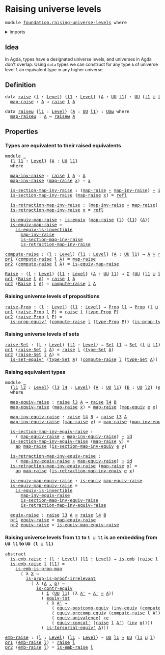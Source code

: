 # Raising universe levels

<pre class="Agda"><a id="36" class="Keyword">module</a> <a id="43" href="foundation.raising-universe-levels.html" class="Module">foundation.raising-universe-levels</a> <a id="78" class="Keyword">where</a>
</pre>
<details><summary>Imports</summary>

<pre class="Agda"><a id="134" class="Keyword">open</a> <a id="139" class="Keyword">import</a> <a id="146" href="foundation.action-on-identifications-functions.html" class="Module">foundation.action-on-identifications-functions</a>
<a id="193" class="Keyword">open</a> <a id="198" class="Keyword">import</a> <a id="205" href="foundation.dependent-pair-types.html" class="Module">foundation.dependent-pair-types</a>
<a id="237" class="Keyword">open</a> <a id="242" class="Keyword">import</a> <a id="249" href="foundation.equivalences.html" class="Module">foundation.equivalences</a>
<a id="273" class="Keyword">open</a> <a id="278" class="Keyword">import</a> <a id="285" href="foundation.identity-types.html" class="Module">foundation.identity-types</a>
<a id="311" class="Keyword">open</a> <a id="316" class="Keyword">import</a> <a id="323" href="foundation.univalence.html" class="Module">foundation.univalence</a>
<a id="345" class="Keyword">open</a> <a id="350" class="Keyword">import</a> <a id="357" href="foundation.universe-levels.html" class="Module">foundation.universe-levels</a>

<a id="385" class="Keyword">open</a> <a id="390" class="Keyword">import</a> <a id="397" href="foundation-core.contractible-types.html" class="Module">foundation-core.contractible-types</a>
<a id="432" class="Keyword">open</a> <a id="437" class="Keyword">import</a> <a id="444" href="foundation-core.embeddings.html" class="Module">foundation-core.embeddings</a>
<a id="471" class="Keyword">open</a> <a id="476" class="Keyword">import</a> <a id="483" href="foundation-core.function-types.html" class="Module">foundation-core.function-types</a>
<a id="514" class="Keyword">open</a> <a id="519" class="Keyword">import</a> <a id="526" href="foundation-core.functoriality-dependent-pair-types.html" class="Module">foundation-core.functoriality-dependent-pair-types</a>
<a id="577" class="Keyword">open</a> <a id="582" class="Keyword">import</a> <a id="589" href="foundation-core.homotopies.html" class="Module">foundation-core.homotopies</a>
<a id="616" class="Keyword">open</a> <a id="621" class="Keyword">import</a> <a id="628" href="foundation-core.propositional-maps.html" class="Module">foundation-core.propositional-maps</a>
<a id="663" class="Keyword">open</a> <a id="668" class="Keyword">import</a> <a id="675" href="foundation-core.propositions.html" class="Module">foundation-core.propositions</a>
<a id="704" class="Keyword">open</a> <a id="709" class="Keyword">import</a> <a id="716" href="foundation-core.sets.html" class="Module">foundation-core.sets</a>
</pre>
</details>

## Idea

In Agda, types have a designated universe levels, and universes in Agda don't
overlap. Using `data` types we can construct for any type `A` of universe level
`l` an equivalent type in any higher universe.

## Definition

<pre class="Agda"><a id="992" class="Keyword">data</a> <a id="raise"></a><a id="997" href="foundation.raising-universe-levels.html#997" class="Datatype">raise</a> <a id="1003" class="Symbol">(</a><a id="1004" href="foundation.raising-universe-levels.html#1004" class="Bound">l</a> <a id="1006" class="Symbol">:</a> <a id="1008" href="Agda.Primitive.html#742" class="Postulate">Level</a><a id="1013" class="Symbol">)</a> <a id="1015" class="Symbol">{</a><a id="1016" href="foundation.raising-universe-levels.html#1016" class="Bound">l1</a> <a id="1019" class="Symbol">:</a> <a id="1021" href="Agda.Primitive.html#742" class="Postulate">Level</a><a id="1026" class="Symbol">}</a> <a id="1028" class="Symbol">(</a><a id="1029" href="foundation.raising-universe-levels.html#1029" class="Bound">A</a> <a id="1031" class="Symbol">:</a> <a id="1033" href="Agda.Primitive.html#388" class="Primitive">UU</a> <a id="1036" href="foundation.raising-universe-levels.html#1016" class="Bound">l1</a><a id="1038" class="Symbol">)</a> <a id="1040" class="Symbol">:</a> <a id="1042" href="Agda.Primitive.html#388" class="Primitive">UU</a> <a id="1045" class="Symbol">(</a><a id="1046" href="foundation.raising-universe-levels.html#1016" class="Bound">l1</a> <a id="1049" href="Agda.Primitive.html#961" class="Primitive Operator">⊔</a> <a id="1051" href="foundation.raising-universe-levels.html#1004" class="Bound">l</a><a id="1052" class="Symbol">)</a> <a id="1054" class="Keyword">where</a>
  <a id="raise.map-raise"></a><a id="1062" href="foundation.raising-universe-levels.html#1062" class="InductiveConstructor">map-raise</a> <a id="1072" class="Symbol">:</a> <a id="1074" href="foundation.raising-universe-levels.html#1029" class="Bound">A</a> <a id="1076" class="Symbol">→</a> <a id="1078" href="foundation.raising-universe-levels.html#997" class="Datatype">raise</a> <a id="1084" href="foundation.raising-universe-levels.html#1004" class="Bound">l</a> <a id="1086" href="foundation.raising-universe-levels.html#1029" class="Bound">A</a>

<a id="1089" class="Keyword">data</a> <a id="raiseω"></a><a id="1094" href="foundation.raising-universe-levels.html#1094" class="Datatype">raiseω</a> <a id="1101" class="Symbol">{</a><a id="1102" href="foundation.raising-universe-levels.html#1102" class="Bound">l1</a> <a id="1105" class="Symbol">:</a> <a id="1107" href="Agda.Primitive.html#742" class="Postulate">Level</a><a id="1112" class="Symbol">}</a> <a id="1114" class="Symbol">(</a><a id="1115" href="foundation.raising-universe-levels.html#1115" class="Bound">A</a> <a id="1117" class="Symbol">:</a> <a id="1119" href="Agda.Primitive.html#388" class="Primitive">UU</a> <a id="1122" href="foundation.raising-universe-levels.html#1102" class="Bound">l1</a><a id="1124" class="Symbol">)</a> <a id="1126" class="Symbol">:</a> <a id="1128" href="Agda.Primitive.html#512" class="Primitive">UUω</a> <a id="1132" class="Keyword">where</a>
  <a id="raiseω.map-raiseω"></a><a id="1140" href="foundation.raising-universe-levels.html#1140" class="InductiveConstructor">map-raiseω</a> <a id="1151" class="Symbol">:</a> <a id="1153" href="foundation.raising-universe-levels.html#1115" class="Bound">A</a> <a id="1155" class="Symbol">→</a> <a id="1157" href="foundation.raising-universe-levels.html#1094" class="Datatype">raiseω</a> <a id="1164" href="foundation.raising-universe-levels.html#1115" class="Bound">A</a>
</pre>
## Properties

### Types are equivalent to their raised equivalents

<pre class="Agda"><a id="1248" class="Keyword">module</a> <a id="1255" href="foundation.raising-universe-levels.html#1255" class="Module">_</a>
  <a id="1259" class="Symbol">{</a><a id="1260" href="foundation.raising-universe-levels.html#1260" class="Bound">l</a> <a id="1262" href="foundation.raising-universe-levels.html#1262" class="Bound">l1</a> <a id="1265" class="Symbol">:</a> <a id="1267" href="Agda.Primitive.html#742" class="Postulate">Level</a><a id="1272" class="Symbol">}</a> <a id="1274" class="Symbol">{</a><a id="1275" href="foundation.raising-universe-levels.html#1275" class="Bound">A</a> <a id="1277" class="Symbol">:</a> <a id="1279" href="Agda.Primitive.html#388" class="Primitive">UU</a> <a id="1282" href="foundation.raising-universe-levels.html#1262" class="Bound">l1</a><a id="1284" class="Symbol">}</a>
  <a id="1288" class="Keyword">where</a>

  <a id="1297" href="foundation.raising-universe-levels.html#1297" class="Function">map-inv-raise</a> <a id="1311" class="Symbol">:</a> <a id="1313" href="foundation.raising-universe-levels.html#997" class="Datatype">raise</a> <a id="1319" href="foundation.raising-universe-levels.html#1260" class="Bound">l</a> <a id="1321" href="foundation.raising-universe-levels.html#1275" class="Bound">A</a> <a id="1323" class="Symbol">→</a> <a id="1325" href="foundation.raising-universe-levels.html#1275" class="Bound">A</a>
  <a id="1329" href="foundation.raising-universe-levels.html#1297" class="Function">map-inv-raise</a> <a id="1343" class="Symbol">(</a><a id="1344" href="foundation.raising-universe-levels.html#1062" class="InductiveConstructor">map-raise</a> <a id="1354" href="foundation.raising-universe-levels.html#1354" class="Bound">x</a><a id="1355" class="Symbol">)</a> <a id="1357" class="Symbol">=</a> <a id="1359" href="foundation.raising-universe-levels.html#1354" class="Bound">x</a>

  <a id="1364" href="foundation.raising-universe-levels.html#1364" class="Function">is-section-map-inv-raise</a> <a id="1389" class="Symbol">:</a> <a id="1391" class="Symbol">(</a><a id="1392" href="foundation.raising-universe-levels.html#1062" class="InductiveConstructor">map-raise</a> <a id="1402" href="foundation-core.function-types.html#455" class="Function Operator">∘</a> <a id="1404" href="foundation.raising-universe-levels.html#1297" class="Function">map-inv-raise</a><a id="1417" class="Symbol">)</a> <a id="1419" href="foundation-core.homotopies.html#2535" class="Function Operator">~</a> <a id="1421" href="foundation-core.function-types.html#307" class="Function">id</a>
  <a id="1426" href="foundation.raising-universe-levels.html#1364" class="Function">is-section-map-inv-raise</a> <a id="1451" class="Symbol">(</a><a id="1452" href="foundation.raising-universe-levels.html#1062" class="InductiveConstructor">map-raise</a> <a id="1462" href="foundation.raising-universe-levels.html#1462" class="Bound">x</a><a id="1463" class="Symbol">)</a> <a id="1465" class="Symbol">=</a> <a id="1467" href="foundation-core.identity-types.html#2682" class="InductiveConstructor">refl</a>

  <a id="1475" href="foundation.raising-universe-levels.html#1475" class="Function">is-retraction-map-inv-raise</a> <a id="1503" class="Symbol">:</a> <a id="1505" class="Symbol">(</a><a id="1506" href="foundation.raising-universe-levels.html#1297" class="Function">map-inv-raise</a> <a id="1520" href="foundation-core.function-types.html#455" class="Function Operator">∘</a> <a id="1522" href="foundation.raising-universe-levels.html#1062" class="InductiveConstructor">map-raise</a><a id="1531" class="Symbol">)</a> <a id="1533" href="foundation-core.homotopies.html#2535" class="Function Operator">~</a> <a id="1535" href="foundation-core.function-types.html#307" class="Function">id</a>
  <a id="1540" href="foundation.raising-universe-levels.html#1475" class="Function">is-retraction-map-inv-raise</a> <a id="1568" href="foundation.raising-universe-levels.html#1568" class="Bound">x</a> <a id="1570" class="Symbol">=</a> <a id="1572" href="foundation-core.identity-types.html#2682" class="InductiveConstructor">refl</a>

  <a id="1580" href="foundation.raising-universe-levels.html#1580" class="Function">is-equiv-map-raise</a> <a id="1599" class="Symbol">:</a> <a id="1601" href="foundation-core.equivalences.html#1532" class="Function">is-equiv</a> <a id="1610" class="Symbol">(</a><a id="1611" href="foundation.raising-universe-levels.html#1062" class="InductiveConstructor">map-raise</a> <a id="1621" class="Symbol">{</a><a id="1622" href="foundation.raising-universe-levels.html#1260" class="Bound">l</a><a id="1623" class="Symbol">}</a> <a id="1625" class="Symbol">{</a><a id="1626" href="foundation.raising-universe-levels.html#1262" class="Bound">l1</a><a id="1628" class="Symbol">}</a> <a id="1630" class="Symbol">{</a><a id="1631" href="foundation.raising-universe-levels.html#1275" class="Bound">A</a><a id="1632" class="Symbol">})</a>
  <a id="1637" href="foundation.raising-universe-levels.html#1580" class="Function">is-equiv-map-raise</a> <a id="1656" class="Symbol">=</a>
    <a id="1662" href="foundation-core.equivalences.html#4851" class="Function">is-equiv-is-invertible</a>
      <a id="1691" href="foundation.raising-universe-levels.html#1297" class="Function">map-inv-raise</a>
      <a id="1711" href="foundation.raising-universe-levels.html#1364" class="Function">is-section-map-inv-raise</a>
      <a id="1742" href="foundation.raising-universe-levels.html#1475" class="Function">is-retraction-map-inv-raise</a>

<a id="compute-raise"></a><a id="1771" href="foundation.raising-universe-levels.html#1771" class="Function">compute-raise</a> <a id="1785" class="Symbol">:</a> <a id="1787" class="Symbol">(</a><a id="1788" href="foundation.raising-universe-levels.html#1788" class="Bound">l</a> <a id="1790" class="Symbol">:</a> <a id="1792" href="Agda.Primitive.html#742" class="Postulate">Level</a><a id="1797" class="Symbol">)</a> <a id="1799" class="Symbol">{</a><a id="1800" href="foundation.raising-universe-levels.html#1800" class="Bound">l1</a> <a id="1803" class="Symbol">:</a> <a id="1805" href="Agda.Primitive.html#742" class="Postulate">Level</a><a id="1810" class="Symbol">}</a> <a id="1812" class="Symbol">(</a><a id="1813" href="foundation.raising-universe-levels.html#1813" class="Bound">A</a> <a id="1815" class="Symbol">:</a> <a id="1817" href="Agda.Primitive.html#388" class="Primitive">UU</a> <a id="1820" href="foundation.raising-universe-levels.html#1800" class="Bound">l1</a><a id="1822" class="Symbol">)</a> <a id="1824" class="Symbol">→</a> <a id="1826" href="foundation.raising-universe-levels.html#1813" class="Bound">A</a> <a id="1828" href="foundation-core.equivalences.html#2554" class="Function Operator">≃</a> <a id="1830" href="foundation.raising-universe-levels.html#997" class="Datatype">raise</a> <a id="1836" href="foundation.raising-universe-levels.html#1788" class="Bound">l</a> <a id="1838" href="foundation.raising-universe-levels.html#1813" class="Bound">A</a>
<a id="1840" href="foundation.dependent-pair-types.html#681" class="Field">pr1</a> <a id="1844" class="Symbol">(</a><a id="1845" href="foundation.raising-universe-levels.html#1771" class="Function">compute-raise</a> <a id="1859" href="foundation.raising-universe-levels.html#1859" class="Bound">l</a> <a id="1861" href="foundation.raising-universe-levels.html#1861" class="Bound">A</a><a id="1862" class="Symbol">)</a> <a id="1864" class="Symbol">=</a> <a id="1866" href="foundation.raising-universe-levels.html#1062" class="InductiveConstructor">map-raise</a>
<a id="1876" href="foundation.dependent-pair-types.html#693" class="Field">pr2</a> <a id="1880" class="Symbol">(</a><a id="1881" href="foundation.raising-universe-levels.html#1771" class="Function">compute-raise</a> <a id="1895" href="foundation.raising-universe-levels.html#1895" class="Bound">l</a> <a id="1897" href="foundation.raising-universe-levels.html#1897" class="Bound">A</a><a id="1898" class="Symbol">)</a> <a id="1900" class="Symbol">=</a> <a id="1902" href="foundation.raising-universe-levels.html#1580" class="Function">is-equiv-map-raise</a>

<a id="Raise"></a><a id="1922" href="foundation.raising-universe-levels.html#1922" class="Function">Raise</a> <a id="1928" class="Symbol">:</a> <a id="1930" class="Symbol">(</a><a id="1931" href="foundation.raising-universe-levels.html#1931" class="Bound">l</a> <a id="1933" class="Symbol">:</a> <a id="1935" href="Agda.Primitive.html#742" class="Postulate">Level</a><a id="1940" class="Symbol">)</a> <a id="1942" class="Symbol">{</a><a id="1943" href="foundation.raising-universe-levels.html#1943" class="Bound">l1</a> <a id="1946" class="Symbol">:</a> <a id="1948" href="Agda.Primitive.html#742" class="Postulate">Level</a><a id="1953" class="Symbol">}</a> <a id="1955" class="Symbol">(</a><a id="1956" href="foundation.raising-universe-levels.html#1956" class="Bound">A</a> <a id="1958" class="Symbol">:</a> <a id="1960" href="Agda.Primitive.html#388" class="Primitive">UU</a> <a id="1963" href="foundation.raising-universe-levels.html#1943" class="Bound">l1</a><a id="1965" class="Symbol">)</a> <a id="1967" class="Symbol">→</a> <a id="1969" href="foundation.dependent-pair-types.html#583" class="Record">Σ</a> <a id="1971" class="Symbol">(</a><a id="1972" href="Agda.Primitive.html#388" class="Primitive">UU</a> <a id="1975" class="Symbol">(</a><a id="1976" href="foundation.raising-universe-levels.html#1943" class="Bound">l1</a> <a id="1979" href="Agda.Primitive.html#961" class="Primitive Operator">⊔</a> <a id="1981" href="foundation.raising-universe-levels.html#1931" class="Bound">l</a><a id="1982" class="Symbol">))</a> <a id="1985" class="Symbol">(λ</a> <a id="1988" href="foundation.raising-universe-levels.html#1988" class="Bound">X</a> <a id="1990" class="Symbol">→</a> <a id="1992" href="foundation.raising-universe-levels.html#1956" class="Bound">A</a> <a id="1994" href="foundation-core.equivalences.html#2554" class="Function Operator">≃</a> <a id="1996" href="foundation.raising-universe-levels.html#1988" class="Bound">X</a><a id="1997" class="Symbol">)</a>
<a id="1999" href="foundation.dependent-pair-types.html#681" class="Field">pr1</a> <a id="2003" class="Symbol">(</a><a id="2004" href="foundation.raising-universe-levels.html#1922" class="Function">Raise</a> <a id="2010" href="foundation.raising-universe-levels.html#2010" class="Bound">l</a> <a id="2012" href="foundation.raising-universe-levels.html#2012" class="Bound">A</a><a id="2013" class="Symbol">)</a> <a id="2015" class="Symbol">=</a> <a id="2017" href="foundation.raising-universe-levels.html#997" class="Datatype">raise</a> <a id="2023" href="foundation.raising-universe-levels.html#2010" class="Bound">l</a> <a id="2025" href="foundation.raising-universe-levels.html#2012" class="Bound">A</a>
<a id="2027" href="foundation.dependent-pair-types.html#693" class="Field">pr2</a> <a id="2031" class="Symbol">(</a><a id="2032" href="foundation.raising-universe-levels.html#1922" class="Function">Raise</a> <a id="2038" href="foundation.raising-universe-levels.html#2038" class="Bound">l</a> <a id="2040" href="foundation.raising-universe-levels.html#2040" class="Bound">A</a><a id="2041" class="Symbol">)</a> <a id="2043" class="Symbol">=</a> <a id="2045" href="foundation.raising-universe-levels.html#1771" class="Function">compute-raise</a> <a id="2059" href="foundation.raising-universe-levels.html#2038" class="Bound">l</a> <a id="2061" href="foundation.raising-universe-levels.html#2040" class="Bound">A</a>
</pre>
### Raising universe levels of propositions

<pre class="Agda"><a id="raise-Prop"></a><a id="2121" href="foundation.raising-universe-levels.html#2121" class="Function">raise-Prop</a> <a id="2132" class="Symbol">:</a> <a id="2134" class="Symbol">(</a><a id="2135" href="foundation.raising-universe-levels.html#2135" class="Bound">l</a> <a id="2137" class="Symbol">:</a> <a id="2139" href="Agda.Primitive.html#742" class="Postulate">Level</a><a id="2144" class="Symbol">)</a> <a id="2146" class="Symbol">{</a><a id="2147" href="foundation.raising-universe-levels.html#2147" class="Bound">l1</a> <a id="2150" class="Symbol">:</a> <a id="2152" href="Agda.Primitive.html#742" class="Postulate">Level</a><a id="2157" class="Symbol">}</a> <a id="2159" class="Symbol">→</a> <a id="2161" href="foundation-core.propositions.html#1153" class="Function">Prop</a> <a id="2166" href="foundation.raising-universe-levels.html#2147" class="Bound">l1</a> <a id="2169" class="Symbol">→</a> <a id="2171" href="foundation-core.propositions.html#1153" class="Function">Prop</a> <a id="2176" class="Symbol">(</a><a id="2177" href="foundation.raising-universe-levels.html#2135" class="Bound">l</a> <a id="2179" href="Agda.Primitive.html#961" class="Primitive Operator">⊔</a> <a id="2181" href="foundation.raising-universe-levels.html#2147" class="Bound">l1</a><a id="2183" class="Symbol">)</a>
<a id="2185" href="foundation.dependent-pair-types.html#681" class="Field">pr1</a> <a id="2189" class="Symbol">(</a><a id="2190" href="foundation.raising-universe-levels.html#2121" class="Function">raise-Prop</a> <a id="2201" href="foundation.raising-universe-levels.html#2201" class="Bound">l</a> <a id="2203" href="foundation.raising-universe-levels.html#2203" class="Bound">P</a><a id="2204" class="Symbol">)</a> <a id="2206" class="Symbol">=</a> <a id="2208" href="foundation.raising-universe-levels.html#997" class="Datatype">raise</a> <a id="2214" href="foundation.raising-universe-levels.html#2201" class="Bound">l</a> <a id="2216" class="Symbol">(</a><a id="2217" href="foundation-core.propositions.html#1249" class="Function">type-Prop</a> <a id="2227" href="foundation.raising-universe-levels.html#2203" class="Bound">P</a><a id="2228" class="Symbol">)</a>
<a id="2230" href="foundation.dependent-pair-types.html#693" class="Field">pr2</a> <a id="2234" class="Symbol">(</a><a id="2235" href="foundation.raising-universe-levels.html#2121" class="Function">raise-Prop</a> <a id="2246" href="foundation.raising-universe-levels.html#2246" class="Bound">l</a> <a id="2248" href="foundation.raising-universe-levels.html#2248" class="Bound">P</a><a id="2249" class="Symbol">)</a> <a id="2251" class="Symbol">=</a>
  <a id="2255" href="foundation-core.propositions.html#4032" class="Function">is-prop-equiv&#39;</a> <a id="2270" class="Symbol">(</a><a id="2271" href="foundation.raising-universe-levels.html#1771" class="Function">compute-raise</a> <a id="2285" href="foundation.raising-universe-levels.html#2246" class="Bound">l</a> <a id="2287" class="Symbol">(</a><a id="2288" href="foundation-core.propositions.html#1249" class="Function">type-Prop</a> <a id="2298" href="foundation.raising-universe-levels.html#2248" class="Bound">P</a><a id="2299" class="Symbol">))</a> <a id="2302" class="Symbol">(</a><a id="2303" href="foundation-core.propositions.html#1313" class="Function">is-prop-type-Prop</a> <a id="2321" href="foundation.raising-universe-levels.html#2248" class="Bound">P</a><a id="2322" class="Symbol">)</a>
</pre>
### Raising universe levels of sets

<pre class="Agda"><a id="raise-Set"></a><a id="2374" href="foundation.raising-universe-levels.html#2374" class="Function">raise-Set</a> <a id="2384" class="Symbol">:</a> <a id="2386" class="Symbol">(</a><a id="2387" href="foundation.raising-universe-levels.html#2387" class="Bound">l</a> <a id="2389" class="Symbol">:</a> <a id="2391" href="Agda.Primitive.html#742" class="Postulate">Level</a><a id="2396" class="Symbol">)</a> <a id="2398" class="Symbol">{</a><a id="2399" href="foundation.raising-universe-levels.html#2399" class="Bound">l1</a> <a id="2402" class="Symbol">:</a> <a id="2404" href="Agda.Primitive.html#742" class="Postulate">Level</a><a id="2409" class="Symbol">}</a> <a id="2411" class="Symbol">→</a> <a id="2413" href="foundation-core.sets.html#870" class="Function">Set</a> <a id="2417" href="foundation.raising-universe-levels.html#2399" class="Bound">l1</a> <a id="2420" class="Symbol">→</a> <a id="2422" href="foundation-core.sets.html#870" class="Function">Set</a> <a id="2426" class="Symbol">(</a><a id="2427" href="foundation.raising-universe-levels.html#2387" class="Bound">l</a> <a id="2429" href="Agda.Primitive.html#961" class="Primitive Operator">⊔</a> <a id="2431" href="foundation.raising-universe-levels.html#2399" class="Bound">l1</a><a id="2433" class="Symbol">)</a>
<a id="2435" href="foundation.dependent-pair-types.html#681" class="Field">pr1</a> <a id="2439" class="Symbol">(</a><a id="2440" href="foundation.raising-universe-levels.html#2374" class="Function">raise-Set</a> <a id="2450" href="foundation.raising-universe-levels.html#2450" class="Bound">l</a> <a id="2452" href="foundation.raising-universe-levels.html#2452" class="Bound">A</a><a id="2453" class="Symbol">)</a> <a id="2455" class="Symbol">=</a> <a id="2457" href="foundation.raising-universe-levels.html#997" class="Datatype">raise</a> <a id="2463" href="foundation.raising-universe-levels.html#2450" class="Bound">l</a> <a id="2465" class="Symbol">(</a><a id="2466" href="foundation-core.sets.html#973" class="Function">type-Set</a> <a id="2475" href="foundation.raising-universe-levels.html#2452" class="Bound">A</a><a id="2476" class="Symbol">)</a>
<a id="2478" href="foundation.dependent-pair-types.html#693" class="Field">pr2</a> <a id="2482" class="Symbol">(</a><a id="2483" href="foundation.raising-universe-levels.html#2374" class="Function">raise-Set</a> <a id="2493" href="foundation.raising-universe-levels.html#2493" class="Bound">l</a> <a id="2495" href="foundation.raising-universe-levels.html#2495" class="Bound">A</a><a id="2496" class="Symbol">)</a> <a id="2498" class="Symbol">=</a>
  <a id="2502" href="foundation-core.sets.html#4167" class="Function">is-set-equiv&#39;</a> <a id="2516" class="Symbol">(</a><a id="2517" href="foundation-core.sets.html#973" class="Function">type-Set</a> <a id="2526" href="foundation.raising-universe-levels.html#2495" class="Bound">A</a><a id="2527" class="Symbol">)</a> <a id="2529" class="Symbol">(</a><a id="2530" href="foundation.raising-universe-levels.html#1771" class="Function">compute-raise</a> <a id="2544" href="foundation.raising-universe-levels.html#2493" class="Bound">l</a> <a id="2546" class="Symbol">(</a><a id="2547" href="foundation-core.sets.html#973" class="Function">type-Set</a> <a id="2556" href="foundation.raising-universe-levels.html#2495" class="Bound">A</a><a id="2557" class="Symbol">))</a> <a id="2560" class="Symbol">(</a><a id="2561" href="foundation-core.sets.html#1024" class="Function">is-set-type-Set</a> <a id="2577" href="foundation.raising-universe-levels.html#2495" class="Bound">A</a><a id="2578" class="Symbol">)</a>
</pre>
### Raising equivalent types

<pre class="Agda"><a id="2623" class="Keyword">module</a> <a id="2630" href="foundation.raising-universe-levels.html#2630" class="Module">_</a>
  <a id="2634" class="Symbol">{</a><a id="2635" href="foundation.raising-universe-levels.html#2635" class="Bound">l1</a> <a id="2638" href="foundation.raising-universe-levels.html#2638" class="Bound">l2</a> <a id="2641" class="Symbol">:</a> <a id="2643" href="Agda.Primitive.html#742" class="Postulate">Level</a><a id="2648" class="Symbol">}</a> <a id="2650" class="Symbol">(</a><a id="2651" href="foundation.raising-universe-levels.html#2651" class="Bound">l3</a> <a id="2654" href="foundation.raising-universe-levels.html#2654" class="Bound">l4</a> <a id="2657" class="Symbol">:</a> <a id="2659" href="Agda.Primitive.html#742" class="Postulate">Level</a><a id="2664" class="Symbol">)</a> <a id="2666" class="Symbol">{</a><a id="2667" href="foundation.raising-universe-levels.html#2667" class="Bound">A</a> <a id="2669" class="Symbol">:</a> <a id="2671" href="Agda.Primitive.html#388" class="Primitive">UU</a> <a id="2674" href="foundation.raising-universe-levels.html#2635" class="Bound">l1</a><a id="2676" class="Symbol">}</a> <a id="2678" class="Symbol">{</a><a id="2679" href="foundation.raising-universe-levels.html#2679" class="Bound">B</a> <a id="2681" class="Symbol">:</a> <a id="2683" href="Agda.Primitive.html#388" class="Primitive">UU</a> <a id="2686" href="foundation.raising-universe-levels.html#2638" class="Bound">l2</a><a id="2688" class="Symbol">}</a> <a id="2690" class="Symbol">(</a><a id="2691" href="foundation.raising-universe-levels.html#2691" class="Bound">e</a> <a id="2693" class="Symbol">:</a> <a id="2695" href="foundation.raising-universe-levels.html#2667" class="Bound">A</a> <a id="2697" href="foundation-core.equivalences.html#2554" class="Function Operator">≃</a> <a id="2699" href="foundation.raising-universe-levels.html#2679" class="Bound">B</a><a id="2700" class="Symbol">)</a>
  <a id="2704" class="Keyword">where</a>

  <a id="2713" href="foundation.raising-universe-levels.html#2713" class="Function">map-equiv-raise</a> <a id="2729" class="Symbol">:</a> <a id="2731" href="foundation.raising-universe-levels.html#997" class="Datatype">raise</a> <a id="2737" href="foundation.raising-universe-levels.html#2651" class="Bound">l3</a> <a id="2740" href="foundation.raising-universe-levels.html#2667" class="Bound">A</a> <a id="2742" class="Symbol">→</a> <a id="2744" href="foundation.raising-universe-levels.html#997" class="Datatype">raise</a> <a id="2750" href="foundation.raising-universe-levels.html#2654" class="Bound">l4</a> <a id="2753" href="foundation.raising-universe-levels.html#2679" class="Bound">B</a>
  <a id="2757" href="foundation.raising-universe-levels.html#2713" class="Function">map-equiv-raise</a> <a id="2773" class="Symbol">(</a><a id="2774" href="foundation.raising-universe-levels.html#1062" class="InductiveConstructor">map-raise</a> <a id="2784" href="foundation.raising-universe-levels.html#2784" class="Bound">x</a><a id="2785" class="Symbol">)</a> <a id="2787" class="Symbol">=</a> <a id="2789" href="foundation.raising-universe-levels.html#1062" class="InductiveConstructor">map-raise</a> <a id="2799" class="Symbol">(</a><a id="2800" href="foundation-core.equivalences.html#2754" class="Function">map-equiv</a> <a id="2810" href="foundation.raising-universe-levels.html#2691" class="Bound">e</a> <a id="2812" href="foundation.raising-universe-levels.html#2784" class="Bound">x</a><a id="2813" class="Symbol">)</a>

  <a id="2818" href="foundation.raising-universe-levels.html#2818" class="Function">map-inv-equiv-raise</a> <a id="2838" class="Symbol">:</a> <a id="2840" href="foundation.raising-universe-levels.html#997" class="Datatype">raise</a> <a id="2846" href="foundation.raising-universe-levels.html#2654" class="Bound">l4</a> <a id="2849" href="foundation.raising-universe-levels.html#2679" class="Bound">B</a> <a id="2851" class="Symbol">→</a> <a id="2853" href="foundation.raising-universe-levels.html#997" class="Datatype">raise</a> <a id="2859" href="foundation.raising-universe-levels.html#2651" class="Bound">l3</a> <a id="2862" href="foundation.raising-universe-levels.html#2667" class="Bound">A</a>
  <a id="2866" href="foundation.raising-universe-levels.html#2818" class="Function">map-inv-equiv-raise</a> <a id="2886" class="Symbol">(</a><a id="2887" href="foundation.raising-universe-levels.html#1062" class="InductiveConstructor">map-raise</a> <a id="2897" href="foundation.raising-universe-levels.html#2897" class="Bound">y</a><a id="2898" class="Symbol">)</a> <a id="2900" class="Symbol">=</a> <a id="2902" href="foundation.raising-universe-levels.html#1062" class="InductiveConstructor">map-raise</a> <a id="2912" class="Symbol">(</a><a id="2913" href="foundation-core.equivalences.html#8070" class="Function">map-inv-equiv</a> <a id="2927" href="foundation.raising-universe-levels.html#2691" class="Bound">e</a> <a id="2929" href="foundation.raising-universe-levels.html#2897" class="Bound">y</a><a id="2930" class="Symbol">)</a>

  <a id="2935" href="foundation.raising-universe-levels.html#2935" class="Function">is-section-map-inv-equiv-raise</a> <a id="2966" class="Symbol">:</a>
    <a id="2972" class="Symbol">(</a> <a id="2974" href="foundation.raising-universe-levels.html#2713" class="Function">map-equiv-raise</a> <a id="2990" href="foundation-core.function-types.html#455" class="Function Operator">∘</a> <a id="2992" href="foundation.raising-universe-levels.html#2818" class="Function">map-inv-equiv-raise</a><a id="3011" class="Symbol">)</a> <a id="3013" href="foundation-core.homotopies.html#2535" class="Function Operator">~</a> <a id="3015" href="foundation-core.function-types.html#307" class="Function">id</a>
  <a id="3020" href="foundation.raising-universe-levels.html#2935" class="Function">is-section-map-inv-equiv-raise</a> <a id="3051" class="Symbol">(</a><a id="3052" href="foundation.raising-universe-levels.html#1062" class="InductiveConstructor">map-raise</a> <a id="3062" href="foundation.raising-universe-levels.html#3062" class="Bound">y</a><a id="3063" class="Symbol">)</a> <a id="3065" class="Symbol">=</a>
    <a id="3071" href="foundation.action-on-identifications-functions.html#730" class="Function">ap</a> <a id="3074" href="foundation.raising-universe-levels.html#1062" class="InductiveConstructor">map-raise</a> <a id="3084" class="Symbol">(</a><a id="3085" href="foundation-core.equivalences.html#8153" class="Function">is-section-map-inv-equiv</a> <a id="3110" href="foundation.raising-universe-levels.html#2691" class="Bound">e</a> <a id="3112" href="foundation.raising-universe-levels.html#3062" class="Bound">y</a><a id="3113" class="Symbol">)</a>

  <a id="3118" href="foundation.raising-universe-levels.html#3118" class="Function">is-retraction-map-inv-equiv-raise</a> <a id="3152" class="Symbol">:</a>
    <a id="3158" class="Symbol">(</a> <a id="3160" href="foundation.raising-universe-levels.html#2818" class="Function">map-inv-equiv-raise</a> <a id="3180" href="foundation-core.function-types.html#455" class="Function Operator">∘</a> <a id="3182" href="foundation.raising-universe-levels.html#2713" class="Function">map-equiv-raise</a><a id="3197" class="Symbol">)</a> <a id="3199" href="foundation-core.homotopies.html#2535" class="Function Operator">~</a> <a id="3201" href="foundation-core.function-types.html#307" class="Function">id</a>
  <a id="3206" href="foundation.raising-universe-levels.html#3118" class="Function">is-retraction-map-inv-equiv-raise</a> <a id="3240" class="Symbol">(</a><a id="3241" href="foundation.raising-universe-levels.html#1062" class="InductiveConstructor">map-raise</a> <a id="3251" href="foundation.raising-universe-levels.html#3251" class="Bound">x</a><a id="3252" class="Symbol">)</a> <a id="3254" class="Symbol">=</a>
    <a id="3260" href="foundation.action-on-identifications-functions.html#730" class="Function">ap</a> <a id="3263" href="foundation.raising-universe-levels.html#1062" class="InductiveConstructor">map-raise</a> <a id="3273" class="Symbol">(</a><a id="3274" href="foundation-core.equivalences.html#8302" class="Function">is-retraction-map-inv-equiv</a> <a id="3302" href="foundation.raising-universe-levels.html#2691" class="Bound">e</a> <a id="3304" href="foundation.raising-universe-levels.html#3251" class="Bound">x</a><a id="3305" class="Symbol">)</a>

  <a id="3310" href="foundation.raising-universe-levels.html#3310" class="Function">is-equiv-map-equiv-raise</a> <a id="3335" class="Symbol">:</a> <a id="3337" href="foundation-core.equivalences.html#1532" class="Function">is-equiv</a> <a id="3346" href="foundation.raising-universe-levels.html#2713" class="Function">map-equiv-raise</a>
  <a id="3364" href="foundation.raising-universe-levels.html#3310" class="Function">is-equiv-map-equiv-raise</a> <a id="3389" class="Symbol">=</a>
    <a id="3395" href="foundation-core.equivalences.html#4851" class="Function">is-equiv-is-invertible</a>
      <a id="3424" href="foundation.raising-universe-levels.html#2818" class="Function">map-inv-equiv-raise</a>
      <a id="3450" href="foundation.raising-universe-levels.html#2935" class="Function">is-section-map-inv-equiv-raise</a>
      <a id="3487" href="foundation.raising-universe-levels.html#3118" class="Function">is-retraction-map-inv-equiv-raise</a>

  <a id="3524" href="foundation.raising-universe-levels.html#3524" class="Function">equiv-raise</a> <a id="3536" class="Symbol">:</a> <a id="3538" href="foundation.raising-universe-levels.html#997" class="Datatype">raise</a> <a id="3544" href="foundation.raising-universe-levels.html#2651" class="Bound">l3</a> <a id="3547" href="foundation.raising-universe-levels.html#2667" class="Bound">A</a> <a id="3549" href="foundation-core.equivalences.html#2554" class="Function Operator">≃</a> <a id="3551" href="foundation.raising-universe-levels.html#997" class="Datatype">raise</a> <a id="3557" href="foundation.raising-universe-levels.html#2654" class="Bound">l4</a> <a id="3560" href="foundation.raising-universe-levels.html#2679" class="Bound">B</a>
  <a id="3564" href="foundation.dependent-pair-types.html#681" class="Field">pr1</a> <a id="3568" href="foundation.raising-universe-levels.html#3524" class="Function">equiv-raise</a> <a id="3580" class="Symbol">=</a> <a id="3582" href="foundation.raising-universe-levels.html#2713" class="Function">map-equiv-raise</a>
  <a id="3600" href="foundation.dependent-pair-types.html#693" class="Field">pr2</a> <a id="3604" href="foundation.raising-universe-levels.html#3524" class="Function">equiv-raise</a> <a id="3616" class="Symbol">=</a> <a id="3618" href="foundation.raising-universe-levels.html#3310" class="Function">is-equiv-map-equiv-raise</a>
</pre>
### Raising universe levels from `l1` to `l ⊔ l1` is an embedding from `UU l1` to `UU (l ⊔ l1)`

<pre class="Agda"><a id="3753" class="Keyword">abstract</a>
  <a id="is-emb-raise"></a><a id="3764" href="foundation.raising-universe-levels.html#3764" class="Function">is-emb-raise</a> <a id="3777" class="Symbol">:</a> <a id="3779" class="Symbol">(</a><a id="3780" href="foundation.raising-universe-levels.html#3780" class="Bound">l</a> <a id="3782" class="Symbol">:</a> <a id="3784" href="Agda.Primitive.html#742" class="Postulate">Level</a><a id="3789" class="Symbol">)</a> <a id="3791" class="Symbol">{</a><a id="3792" href="foundation.raising-universe-levels.html#3792" class="Bound">l1</a> <a id="3795" class="Symbol">:</a> <a id="3797" href="Agda.Primitive.html#742" class="Postulate">Level</a><a id="3802" class="Symbol">}</a> <a id="3804" class="Symbol">→</a> <a id="3806" href="foundation-core.embeddings.html#1086" class="Function">is-emb</a> <a id="3813" class="Symbol">(</a><a id="3814" href="foundation.raising-universe-levels.html#997" class="Datatype">raise</a> <a id="3820" href="foundation.raising-universe-levels.html#3780" class="Bound">l</a> <a id="3822" class="Symbol">{</a><a id="3823" href="foundation.raising-universe-levels.html#3792" class="Bound">l1</a><a id="3825" class="Symbol">})</a>
  <a id="3830" href="foundation.raising-universe-levels.html#3764" class="Function">is-emb-raise</a> <a id="3843" href="foundation.raising-universe-levels.html#3843" class="Bound">l</a> <a id="3845" class="Symbol">{</a><a id="3846" href="foundation.raising-universe-levels.html#3846" class="Bound">l1</a><a id="3848" class="Symbol">}</a> <a id="3850" class="Symbol">=</a>
    <a id="3856" href="foundation-core.propositional-maps.html#2081" class="Function">is-emb-is-prop-map</a>
      <a id="3881" class="Symbol">(</a> <a id="3883" class="Symbol">λ</a> <a id="3885" href="foundation.raising-universe-levels.html#3885" class="Bound">X</a> <a id="3887" class="Symbol">→</a>
        <a id="3897" href="foundation-core.propositions.html#3025" class="Function">is-prop-is-proof-irrelevant</a>
          <a id="3935" class="Symbol">(</a> <a id="3937" class="Symbol">λ</a> <a id="3939" class="Symbol">(</a><a id="3940" href="foundation.raising-universe-levels.html#3940" class="Bound">A</a> <a id="3942" href="foundation.dependent-pair-types.html#787" class="InductiveConstructor Operator">,</a> <a id="3944" href="foundation.raising-universe-levels.html#3944" class="Bound">p</a><a id="3945" class="Symbol">)</a> <a id="3947" class="Symbol">→</a>
            <a id="3961" href="foundation-core.contractible-types.html#2405" class="Function">is-contr-equiv</a>
              <a id="3990" class="Symbol">(</a> <a id="3992" href="foundation.dependent-pair-types.html#583" class="Record">Σ</a> <a id="3994" class="Symbol">(</a><a id="3995" href="Agda.Primitive.html#388" class="Primitive">UU</a> <a id="3998" href="foundation.raising-universe-levels.html#3846" class="Bound">l1</a><a id="4000" class="Symbol">)</a> <a id="4002" class="Symbol">(λ</a> <a id="4005" href="foundation.raising-universe-levels.html#4005" class="Bound">A&#39;</a> <a id="4008" class="Symbol">→</a> <a id="4010" href="foundation.raising-universe-levels.html#4005" class="Bound">A&#39;</a> <a id="4013" href="foundation-core.equivalences.html#2554" class="Function Operator">≃</a> <a id="4015" href="foundation.raising-universe-levels.html#3940" class="Bound">A</a><a id="4016" class="Symbol">))</a>
              <a id="4033" class="Symbol">(</a> <a id="4035" href="foundation-core.functoriality-dependent-pair-types.html#7077" class="Function">equiv-tot</a>
                <a id="4061" class="Symbol">(</a> <a id="4063" class="Symbol">λ</a> <a id="4065" href="foundation.raising-universe-levels.html#4065" class="Bound">A&#39;</a> <a id="4068" class="Symbol">→</a>
                  <a id="4088" class="Symbol">(</a> <a id="4090" href="foundation.equivalences.html#17499" class="Function">equiv-postcomp-equiv</a> <a id="4111" class="Symbol">(</a><a id="4112" href="foundation-core.equivalences.html#8859" class="Function">inv-equiv</a> <a id="4122" class="Symbol">(</a><a id="4123" href="foundation.raising-universe-levels.html#1771" class="Function">compute-raise</a> <a id="4137" href="foundation.raising-universe-levels.html#3843" class="Bound">l</a> <a id="4139" href="foundation.raising-universe-levels.html#3940" class="Bound">A</a><a id="4140" class="Symbol">))</a> <a id="4143" href="foundation.raising-universe-levels.html#4065" class="Bound">A&#39;</a><a id="4145" class="Symbol">)</a> <a id="4147" href="foundation-core.equivalences.html#13323" class="Function Operator">∘e</a>
                  <a id="4168" class="Symbol">(</a> <a id="4170" href="foundation.equivalences.html#18588" class="Function">equiv-precomp-equiv</a> <a id="4190" class="Symbol">(</a><a id="4191" href="foundation.raising-universe-levels.html#1771" class="Function">compute-raise</a> <a id="4205" href="foundation.raising-universe-levels.html#3843" class="Bound">l</a> <a id="4207" href="foundation.raising-universe-levels.html#4065" class="Bound">A&#39;</a><a id="4209" class="Symbol">)</a> <a id="4211" class="Symbol">(</a><a id="4212" href="foundation.raising-universe-levels.html#997" class="Datatype">raise</a> <a id="4218" href="foundation.raising-universe-levels.html#3843" class="Bound">l</a> <a id="4220" href="foundation.raising-universe-levels.html#3940" class="Bound">A</a><a id="4221" class="Symbol">))</a> <a id="4224" href="foundation-core.equivalences.html#13323" class="Function Operator">∘e</a>
                  <a id="4245" class="Symbol">(</a> <a id="4247" href="foundation.univalence.html#2311" class="Function">equiv-univalence</a><a id="4263" class="Symbol">)</a> <a id="4265" href="foundation-core.equivalences.html#13323" class="Function Operator">∘e</a>
                  <a id="4286" class="Symbol">(</a> <a id="4288" href="foundation.identity-types.html#4402" class="Function">equiv-concat&#39;</a> <a id="4302" class="Symbol">(</a><a id="4303" href="foundation.raising-universe-levels.html#997" class="Datatype">raise</a> <a id="4309" href="foundation.raising-universe-levels.html#3843" class="Bound">l</a> <a id="4311" href="foundation.raising-universe-levels.html#4065" class="Bound">A&#39;</a><a id="4313" class="Symbol">)</a> <a id="4315" class="Symbol">(</a><a id="4316" href="foundation-core.identity-types.html#6168" class="Function">inv</a> <a id="4320" href="foundation.raising-universe-levels.html#3944" class="Bound">p</a><a id="4321" class="Symbol">))))</a>
              <a id="4340" class="Symbol">(</a> <a id="4342" href="foundation.univalence.html#4054" class="Function">is-torsorial-equiv&#39;</a> <a id="4362" href="foundation.raising-universe-levels.html#3940" class="Bound">A</a><a id="4363" class="Symbol">)))</a>

<a id="emb-raise"></a><a id="4368" href="foundation.raising-universe-levels.html#4368" class="Function">emb-raise</a> <a id="4378" class="Symbol">:</a> <a id="4380" class="Symbol">(</a><a id="4381" href="foundation.raising-universe-levels.html#4381" class="Bound">l</a> <a id="4383" class="Symbol">:</a> <a id="4385" href="Agda.Primitive.html#742" class="Postulate">Level</a><a id="4390" class="Symbol">)</a> <a id="4392" class="Symbol">{</a><a id="4393" href="foundation.raising-universe-levels.html#4393" class="Bound">l1</a> <a id="4396" class="Symbol">:</a> <a id="4398" href="Agda.Primitive.html#742" class="Postulate">Level</a><a id="4403" class="Symbol">}</a> <a id="4405" class="Symbol">→</a> <a id="4407" href="Agda.Primitive.html#388" class="Primitive">UU</a> <a id="4410" href="foundation.raising-universe-levels.html#4393" class="Bound">l1</a> <a id="4413" href="foundation-core.embeddings.html#1495" class="Function Operator">↪</a> <a id="4415" href="Agda.Primitive.html#388" class="Primitive">UU</a> <a id="4418" class="Symbol">(</a><a id="4419" href="foundation.raising-universe-levels.html#4393" class="Bound">l1</a> <a id="4422" href="Agda.Primitive.html#961" class="Primitive Operator">⊔</a> <a id="4424" href="foundation.raising-universe-levels.html#4381" class="Bound">l</a><a id="4425" class="Symbol">)</a>
<a id="4427" href="foundation.dependent-pair-types.html#681" class="Field">pr1</a> <a id="4431" class="Symbol">(</a><a id="4432" href="foundation.raising-universe-levels.html#4368" class="Function">emb-raise</a> <a id="4442" href="foundation.raising-universe-levels.html#4442" class="Bound">l</a><a id="4443" class="Symbol">)</a> <a id="4445" class="Symbol">=</a> <a id="4447" href="foundation.raising-universe-levels.html#997" class="Datatype">raise</a> <a id="4453" href="foundation.raising-universe-levels.html#4442" class="Bound">l</a>
<a id="4455" href="foundation.dependent-pair-types.html#693" class="Field">pr2</a> <a id="4459" class="Symbol">(</a><a id="4460" href="foundation.raising-universe-levels.html#4368" class="Function">emb-raise</a> <a id="4470" href="foundation.raising-universe-levels.html#4470" class="Bound">l</a><a id="4471" class="Symbol">)</a> <a id="4473" class="Symbol">=</a> <a id="4475" href="foundation.raising-universe-levels.html#3764" class="Function">is-emb-raise</a> <a id="4488" href="foundation.raising-universe-levels.html#4470" class="Bound">l</a>
</pre>